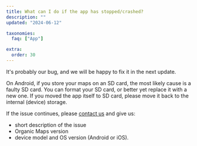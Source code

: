 ```yaml
---
title: What can I do if the app has stopped/crashed?
description: ""
updated: "2024-06-12"

taxonomies:
  faq: ["App"]

extra:
  order: 30
---
```


It's probably our bug, and we will be happy to fix it in the next update.

On Android, if you store your maps on an SD card, the most likely cause is a faulty SD card. You can format your SD card, or better yet replace it with a new one. If you moved the app itself to SD card, please move it back to the internal (device) storage.

If the issue continues, please [contact us](mailto:support@organicmaps.app) and give us:

* short description of the issue
* Organic Maps version
* device model and OS version (Android or iOS).
